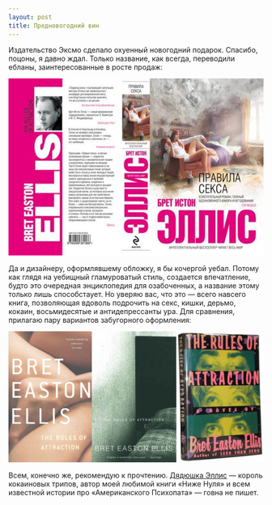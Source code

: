 ```yaml
---
layout: post
title: Предновогодний вин
---
```


Издательство Эксмо сделало охуенный новогодний подарок. Спасибо, поцоны, я давно ждал. Только название, как всегда, переводили ебланы, заинтересованные в росте продаж:

![01labf4qs1280925118](/assets/images/2017/10/01labf4qs1280925118.jpg)

Да и дизайнеру, оформлявшему обложку, я бы кочергой уебал. Потому как глядя на уебищный гламуроватый стиль, создается впечатление, будто это очередная энциклопедия для озабоченных, а название этому только лишь способстаует. Но уверяю вас, что это — всего навсего книга, позволяющая вдоволь подрочить на секс, кишки, дерьмо, кокаин, восьмидесятые и антидепрессанты ура. Для сравнения, прилагаю пару вариантов забугорного оформления:

![rules1-copy](/assets/images/2017/10/rules1-copy.jpg)

Всем, конечно же, рекомендую к прочтению. [Дядюшка Эллис](http://ru.wikipedia.org/wiki/%D0%AD%D0%BB%D0%BB%D0%B8%D1%81,_%D0%91%D1%80%D0%B5%D1%82_%D0%98%D1%81%D1%82%D0%BE%D0%BD)&nbsp;—&nbsp;король кокаиновых трипов, автор моей любимой книги «Ниже Нуля» и всем известной истории про «Американского Психопата» — говна не пишет.

